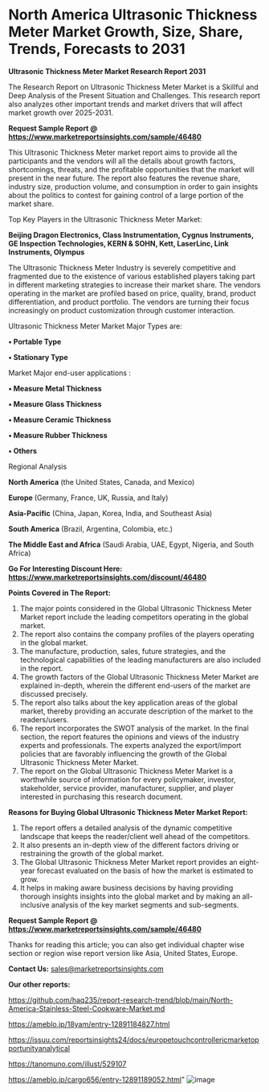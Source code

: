 # North America Ultrasonic Thickness Meter Market Growth, Size, Share, Trends, Forecasts to 2031

<strong>Ultrasonic Thickness Meter Market Research Report 2031</strong>

The Research Report on Ultrasonic Thickness Meter Market is a Skillful and Deep Analysis of the Present Situation and Challenges. This research report also analyzes other important trends and market drivers that will affect market growth over 2025-2031.

<strong>Request Sample Report @ <a href=https://www.marketreportsinsights.com/sample/46480>https://www.marketreportsinsights.com/sample/46480</a></strong>

This Ultrasonic Thickness Meter market report aims to provide all the participants and the vendors will all the details about growth factors, shortcomings, threats, and the profitable opportunities that the market will present in the near future. The report also features the revenue share, industry size, production volume, and consumption in order to gain insights about the politics to contest for gaining control of a large portion of the market share.

Top Key Players in the Ultrasonic Thickness Meter Market:

<strong>Beijing Dragon Electronics, Class Instrumentation, Cygnus Instruments, GE Inspection Technologies, KERN & SOHN, Kett, LaserLinc, Link Instruments, Olympus</strong>

The Ultrasonic Thickness Meter Industry is severely competitive and fragmented due to the existence of various established players taking part in different marketing strategies to increase their market share. The vendors operating in the market are profiled based on price, quality, brand, product differentiation, and product portfolio. The vendors are turning their focus increasingly on product customization through customer interaction.

Ultrasonic Thickness Meter Market Major Types are:

<strong>•  Portable Type

•  Stationary Type</strong>

Market Major end-user applications :

<strong>•  Measure Metal Thickness

•  Measure Glass Thickness

•  Measure Ceramic Thickness

•  Measure Rubber Thickness

•  Others</strong>

Regional Analysis

</u><strong><b>North America</b></strong> (the United States, Canada, and Mexico)

<strong><b>Europe </b></strong>(Germany, France, UK, Russia, and Italy)

<strong><b>Asia-Pacific</b></strong> (China, Japan, Korea, India, and Southeast Asia)

<strong><b>South America</b></strong> (Brazil, Argentina, Colombia, etc.)

<strong><b>The Middle East and Africa</b></strong> (Saudi Arabia, UAE, Egypt, Nigeria, and South Africa)

<strong>Go For Interesting Discount Here: <a href=https://www.marketreportsinsights.com/discount/46480>https://www.marketreportsinsights.com/discount/46480</a></strong>

<strong>Points Covered in The Report:</strong>
<ol>
  <li>The major points considered in the Global Ultrasonic Thickness Meter Market report include the leading competitors operating in the global market.</li>
  <li>The report also contains the company profiles of the players operating in the global market.</li>
  <li>The manufacture, production, sales, future strategies, and the technological capabilities of the leading manufacturers are also included in the report.</li>
  <li>The growth factors of the Global Ultrasonic Thickness Meter Market are explained in-depth, wherein the different end-users of the market are discussed precisely.</li>
  <li>The report also talks about the key application areas of the global market, thereby providing an accurate description of the market to the readers/users.</li>
  <li>The report incorporates the SWOT analysis of the market. In the final section, the report features the opinions and views of the industry experts and professionals. The experts analyzed the export/import policies that are favorably influencing the growth of the Global Ultrasonic Thickness Meter Market.</li>
  <li>The report on the Global Ultrasonic Thickness Meter Market is a worthwhile source of information for every policymaker, investor, stakeholder, service provider, manufacturer, supplier, and player interested in purchasing this research document.</li>
</ol>
<strong>Reasons for Buying Global Ultrasonic Thickness Meter Market Report:</strong>

<ol>
  <li>The report offers a detailed analysis of the dynamic competitive landscape that keeps the reader/client well ahead of the competitors.</li>
  <li>It also presents an in-depth view of the different factors driving or restraining the growth of the global market.</li>
  <li>The Global Ultrasonic Thickness Meter Market report provides an eight-year forecast evaluated on the basis of how the market is estimated to grow.</li>
  <li>It helps in making aware business decisions by having providing thorough insights insights into the global market and by making an all-inclusive analysis of the key market segments and sub-segments.</li>
</ol>
<strong>Request Sample Report @ <a href=https://www.marketreportsinsights.com/sample/46480>https://www.marketreportsinsights.com/sample/46480</a></strong>


Thanks for reading this article; you can also get individual chapter wise section or region wise report version like Asia, United States, Europe.

<strong>Contact Us:</strong>
sales@marketreportsinsights.com

<strong>Our other reports:</strong>

<a href=https://github.com/haq235/report-research-trend/blob/main/North-America-Stainless-Steel-Cookware-Market.md>https://github.com/haq235/report-research-trend/blob/main/North-America-Stainless-Steel-Cookware-Market.md</a>

<a href=https://ameblo.jp/18yam/entry-12891184827.html>https://ameblo.jp/18yam/entry-12891184827.html</a>

<a href=https://issuu.com/reportsinsights24/docs/europetouchcontrollericmarketopportunityanalytical>https://issuu.com/reportsinsights24/docs/europetouchcontrollericmarketopportunityanalytical</a>

<a href=https://tanomuno.com/illust/529107>https://tanomuno.com/illust/529107</a>

<a href=https://ameblo.jp/cargo656/entry-12891189052.html>https://ameblo.jp/cargo656/entry-12891189052.html</a>"
![image](https://github.com/user-attachments/assets/da4ab16c-e47e-46e9-aa58-489f1621dd75)
